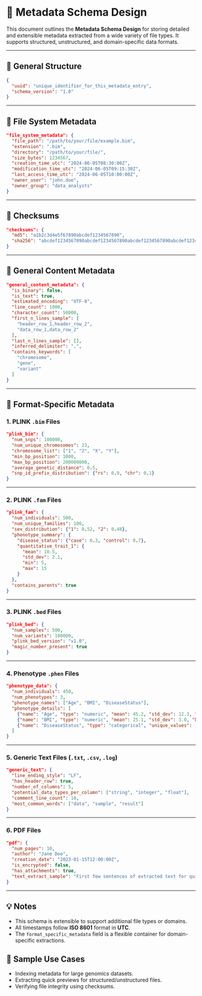 # 📘 Metadata Schema Design

This document outlines the **Metadata Schema Design** for storing detailed and extensible metadata extracted from a wide variety of file types. It supports structured, unstructured, and domain-specific data formats.

---

## 🔹 General Structure

```json
{
  "uuid": "unique_identifier_for_this_metadata_entry",
  "schema_version": "1.0"
}
```

---

## 📁 File System Metadata

```json
"file_system_metadata": {
  "file_path": "/path/to/your/file/example.bim",
  "extension": ".bim",
  "directory": "/path/to/your/file/",
  "size_bytes": 1234567,
  "creation_time_utc": "2024-06-05T08:30:00Z",
  "modification_time_utc": "2024-06-05T09:15:30Z",
  "last_access_time_utc": "2024-06-05T10:00:00Z",
  "owner_user": "john.doe",
  "owner_group": "data_analysts"
}
```

---

## 🔐 Checksums

```json
"checksums": {
  "md5": "a1b2c3d4e5f67890abcdef1234567890",
  "sha256": "abcdef1234567890abcdef1234567890abcdef1234567890abcdef1234567890"
}
```

---

## 📄 General Content Metadata

```json
"general_content_metadata": {
  "is_binary": false,
  "is_text": true,
  "estimated_encoding": "UTF-8",
  "line_count": 1000,
  "character_count": 50000,
  "first_n_lines_sample": [
    "header_row_1,header_row_2",
    "data_row_1,data_row_2"
  ],
  "last_n_lines_sample": [],
  "inferred_delimiter": ",",
  "contains_keywords": [
    "chromosome",
    "gene",
    "variant"
  ]
}
```

---

## 🧬 Format-Specific Metadata

### 1. **PLINK `.bim` Files**

```json
"plink_bim": {
  "num_snps": 100000,
  "num_unique_chromosomes": 23,
  "chromosome_list": ["1", "2", "X", "Y"],
  "min_bp_position": 1000,
  "max_bp_position": 200000000,
  "average_genetic_distance": 0.5,
  "snp_id_prefix_distribution": {"rs": 0.9, "chr": 0.1}
}
```

---

### 2. **PLINK `.fam` Files**

```json
"plink_fam": {
  "num_individuals": 500,
  "num_unique_families": 100,
  "sex_distribution": {"1": 0.52, "2": 0.48},
  "phenotype_summary": {
    "disease_status": {"case": 0.3, "control": 0.7},
    "quantitative_trait_1": {
      "mean": 10.5,
      "std_dev": 2.1,
      "min": 5,
      "max": 15
    }
  },
  "contains_parents": true
}
```

---

### 3. **PLINK `.bed` Files**

```json
"plink_bed": {
  "num_samples": 500,
  "num_variants": 100000,
  "plink_bed_version": "v1.0",
  "magic_number_present": true
}
```

---

### 4. **Phenotype `.phen` Files**

```json
"phenotype_data": {
  "num_individuals": 450,
  "num_phenotypes": 3,
  "phenotype_names": ["Age", "BMI", "DiseaseStatus"],
  "phenotype_details": [
    {"name": "Age", "type": "numeric", "mean": 45.2, "std_dev": 12.3, "has_missing_values": false},
    {"name": "BMI", "type": "numeric", "mean": 25.1, "std_dev": 3.0, "has_missing_values": true},
    {"name": "DiseaseStatus", "type": "categorical", "unique_values": ["Healthy", "Affected"], "has_missing_values": false}
  ]
}
```

---

### 5. **Generic Text Files (`.txt`, `.csv`, `.log`)**

```json
"generic_text": {
  "line_ending_style": "LF",
  "has_header_row": true,
  "number_of_columns": 5,
  "potential_data_types_per_column": ["string", "integer", "float"],
  "comment_line_count": 10,
  "most_common_words": ["data", "sample", "result"]
}
```

---

### 6. **PDF Files**

```json
"pdf": {
  "num_pages": 10,
  "author": "Jane Doe",
  "creation_date": "2023-01-15T12:00:00Z",
  "is_encrypted": false,
  "has_attachments": true,
  "text_extract_sample": "First few sentences of extracted text for quick view..."
}
```

---


## 💡 Notes

- This schema is extensible to support additional file types or domains.
- All timestamps follow **ISO 8601** format in **UTC**.
- The `format_specific_metadata` field is a flexible container for domain-specific extractions.


## 🧪 Sample Use Cases

- Indexing metadata for large genomics datasets.
- Extracting quick previews for structured/unstructured files.
- Verifying file integrity using checksums.
